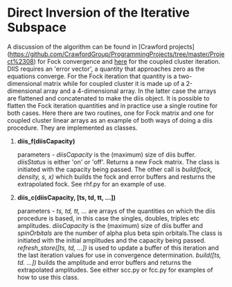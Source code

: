 # Direct Inversion of the Iterative Subspace

A discussion of the algorithm can be found in [Crawford projects]  (https://github.com/CrawfordGroup/ProgrammingProjects/tree/master/Project%2308) for Fock convergence and [here](https://github.com/CrawfordGroup/ProgrammingProjects/tree/master/Project%2310) for the coupled cluster iteration. DIIS requires an 'error vector', a quantity that approaches zero as the equations converge. For the Fock iteration that quantity is a two-dimensional matrix while for coupled cluster it is made up of a 2-dimensional array and a 4-dimensional array. In the latter case the arrays are flattened and concatenated to make the diis object. It is possible to flatten the Fock iteration quantities and in practice use a single routine for both cases. Here there are two routines, one for Fock matrix and one for coupled cluster linear arrays as an example of both ways of doing a diis procedure. They are implemented as classes.

1.	**diis_f(diisCapacity)**

	parameters - *diisCapacity* is the (maximum) size of diis buffer. *diisStatus* is either 'on' or 'off'. Returns a new Fock matrix. The class is initiated with the capacity being passed. The other call is *build(fock, density, s, x)* which builds the fock and error buffers and resturns the extrapolated fock. See rhf.py for an example of use.


2. **diis_c(diisCapacity, [ts, td, tt, ...])**

	parameters - *ts, td, tt, ...*  are arrays of the quantities on which the diis procedure is based, in this case the singles, doubles, triples etc amplitudes.  *diisCapacity* is the (maximum) size of diis buffer and *spinOrbitals* are the number of alpha plus beta spin orbitals.The class is initiated with the initial amplitudes and the capacity being passed. *refresh_store([ts, td, ...])* is used to update a buffer of this iteration and the last iteration values for use in convergence determination. *build([ts, td. ...])* builds the amplitude and error buffers and returns the extrapolated amplitudes. See either scc.py or fcc.py for examples of how to use this class.
